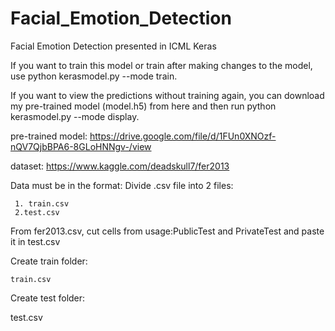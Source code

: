 # Facial_Emotion_Detection
Facial Emotion Detection presented in ICML
Keras


If you want to train this model or train after making changes to the model, use python kerasmodel.py --mode train.

If you want to view the predictions without training again, you can download my pre-trained model (model.h5) from here and then run python kerasmodel.py --mode display.


pre-trained model: https://drive.google.com/file/d/1FUn0XNOzf-nQV7QjbBPA6-8GLoHNNgv-/view

dataset: https://www.kaggle.com/deadskull7/fer2013

Data must be in the format:
  Divide .csv file into 2 files:

     1. train.csv
     2.test.csv
From fer2013.csv, cut cells from usage:PublicTest and PrivateTest and paste it in test.csv

Create train folder:

    train.csv
    
Create test folder:

   test.csv
